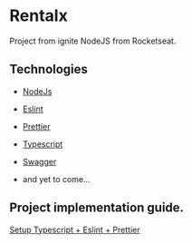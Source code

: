 # Rentalx
Project from ignite NodeJS from Rocketseat.

## Technologies

- [NodeJs](https://nodejs.org/en/)
- [Eslint](https://eslint.org/)
- [Prettier](https://prettier.io/)
- [Typescript](https://www.typescriptlang.org/)
- [Swagger](https://swagger.io/)

- and yet to come...

## Project implementation guide.

[Setup Typescript + Eslint + Prettier](https://github.com/bylucaspaiva/rentalx/blob/main/implementations_guide/setup-typescript-eslint-prettier.md)




